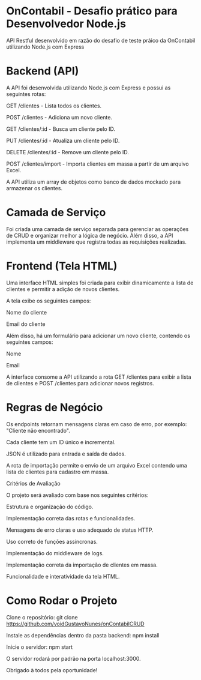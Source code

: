 # OnContabil - Desafio prático para Desenvolvedor Node.js
API Restful desenvolvido em razão do desafio de teste práico da OnContabil utilizando Node.js com Express

# Backend (API)

A API foi desenvolvida utilizando Node.js com Express e possui as seguintes rotas:

GET /clientes - Lista todos os clientes.

POST /clientes - Adiciona um novo cliente.

GET /clientes/:id - Busca um cliente pelo ID.

PUT /clientes/:id - Atualiza um cliente pelo ID.

DELETE /clientes/:id - Remove um cliente pelo ID.

POST /clientes/import - Importa clientes em massa a partir de um arquivo Excel.

A API utiliza um array de objetos como banco de dados mockado para armazenar os clientes.

# Camada de Serviço

Foi criada uma camada de serviço separada para gerenciar as operações de CRUD e organizar melhor a lógica de negócio.
Além disso, a API implementa um middleware que registra todas as requisições realizadas.

# Frontend (Tela HTML)

Uma interface HTML simples foi criada para exibir dinamicamente a lista de clientes e permitir a adição de novos clientes.

A tela exibe os seguintes campos:

Nome do cliente

Email do cliente

Além disso, há um formulário para adicionar um novo cliente, contendo os seguintes campos:

Nome

Email

A interface consome a API utilizando a rota GET /clientes para exibir a lista de clientes e POST /clientes para adicionar novos registros.

# Regras de Negócio

Os endpoints retornam mensagens claras em caso de erro, por exemplo: "Cliente não encontrado".

Cada cliente tem um ID único e incremental.

JSON é utilizado para entrada e saída de dados.

A rota de importação permite o envio de um arquivo Excel contendo uma lista de clientes para cadastro em massa.

Critérios de Avaliação

O projeto será avaliado com base nos seguintes critérios:

Estrutura e organização do código.

Implementação correta das rotas e funcionalidades.

Mensagens de erro claras e uso adequado de status HTTP.

Uso correto de funções assíncronas.

Implementação do middleware de logs.

Implementação correta da importação de clientes em massa.

Funcionalidade e interatividade da tela HTML.


# Como Rodar o Projeto

Clone o repositório: git clone https://github.com/voidGustavoNunes/onContabilCRUD

Instale as dependências dentro da pasta backend: npm install

Inicie o servidor: npm start

O servidor rodará por padrão na porta localhost:3000.

Obrigado à todos pela oportunidade!
